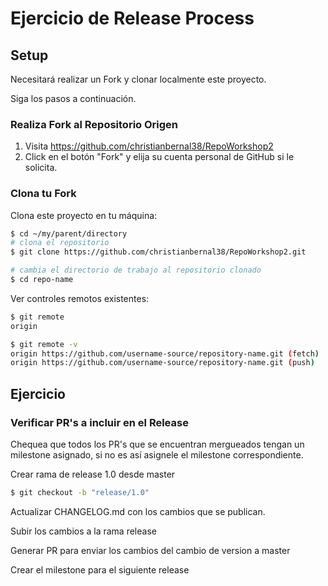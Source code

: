 # Ejercicio de Release Process
## Setup

Necesitará realizar un Fork y clonar localmente este proyecto.

Siga los pasos a continuación.

### Realiza Fork al Repositorio Origen

   1. Visita https://github.com/christianbernal38/RepoWorkshop2
   2. Click en el botón "Fork" y elija su cuenta personal de GitHub si le solicita.

### Clona tu Fork

Clona este proyecto en tu máquina:
```sh
$ cd ~/my/parent/directory
# clona el repositorio
$ git clone https://github.com/christianbernal38/RepoWorkshop2.git

# cambia el directorio de trabajo al repositorio clonado
$ cd repo-name
```

Ver controles remotos existentes:
```sh
$ git remote
origin

$ git remote -v
origin https://github.com/username-source/repository-name.git (fetch)
origin https://github.com/username-source/repository-name.git (push)
```

## Ejercicio
### Verificar PR's a incluir en el Release
Chequea que todos los PR's que se encuentran mergueados tengan un milestone asignado, si no es así asignele el milestone correspondiente.

Crear rama de release 1.0 desde master

```sh
$ git checkout -b "release/1.0"
```

Actualizar CHANGELOG.md con los cambios que se publican.

Subir los cambios a la rama release

Generar PR para enviar los cambios del cambio de version a master

Crear el milestone para el siguiente release







